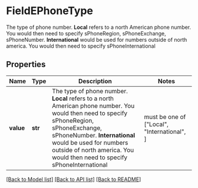 # FieldEPhoneType

The type of phone number.  **Local** refers to a north American phone number. You would then need to specify sPhoneRegion, sPhoneExchange, sPhoneNumber. **International** would be used for numbers outside of north america. You would then need to specify sPhoneInternational
## Properties
Name | Type | Description | Notes
------------ | ------------- | ------------- | -------------
**value** | **str** | The type of phone number.  **Local** refers to a north American phone number. You would then need to specify sPhoneRegion, sPhoneExchange, sPhoneNumber. **International** would be used for numbers outside of north america. You would then need to specify sPhoneInternational |  must be one of ["Local", "International", ]

[[Back to Model list]](../README.md#documentation-for-models) [[Back to API list]](../README.md#documentation-for-api-endpoints) [[Back to README]](../README.md)


